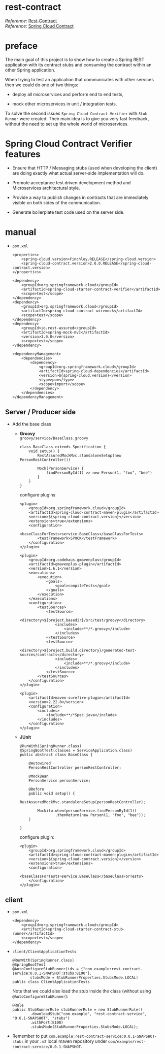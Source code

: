 # rest-contract
_Reference_: [Rest-Contract](https://spring.io/guides/gs/contract-rest/)  
_Reference_: [Spring Cloud Contract](https://cloud.spring.io/spring-cloud-contract/)

# preface
The main goal of this project is to show how to create a Spring REST 
application with its contract stubs and consuming the contract within an 
other Spring application.

When trying to test an application that communicates with other services 
then we could do one of two things:

* deploy all microservices and perform end to end tests,

* mock other microservices in unit / integration tests.

To solve the second issues `Spring Cloud Contract Verifier` with 
`Stub Runner` were created. Their main idea is to give you very fast 
feedback, without the need to set up the whole world of microservices.

# Spring Cloud Contract Verifier features

* Ensure that HTTP / Messaging stubs (used when developing the client) are doing exactly what actual server-side 
implementation will do.

* Promote acceptance test driven development method and Microservices architectural style.

* Provide a way to publish changes in contracts that are immediately visible on both sides of the communication.

* Generate boilerplate test code used on the server side.

# manual
* `pom.xml`
    ```
    <properties>
        <spring-cloud.version>Finchley.RELEASE</spring-cloud.version>
        <spring-cloud-contract.version>2.0.0.RELEASE</spring-cloud-contract.version>
    </properties>
    ```
    ```
    <dependency>
        <groupId>org.springframework.cloud</groupId>
        <artifactId>spring-cloud-starter-contract-verifier</artifactId>
        <scope>test</scope>
    </dependency>
    <dependency>
        <groupId>org.springframework.cloud</groupId>
        <artifactId>spring-cloud-contract-wiremock</artifactId>
        <scope>test</scope>
    </dependency>
    <dependency>
        <groupId>io.rest-assured</groupId>
        <artifactId>spring-mock-mvc</artifactId>
        <version>3.0.0</version>
        <scope>test</scope>
    </dependency>
    ```
    ```
    <dependencyManagement>
        <dependencies>
            <dependency>
                <groupId>org.springframework.cloud</groupId>
                <artifactId>spring-cloud-dependencies</artifactId>
                <version>${spring-cloud.version}</version>
                <type>pom</type>
                <scope>import</scope>
            </dependency>
        </dependencies>
    </dependencyManagement>    
    ```
## Server / Producer side
* Add the base class
    * **Groovy**  
        `groovy/service/BaseClass.groovy`
        ```
        class BaseClass extends Specification {
            void setup() {
                RestAssuredMockMvc.standaloneSetup(new PersonRestController())
        
                Mock(PersonService) {
                    findPersonById(1) >> new Person(1, "foo", "bee")
                }
            }
        }
        ```
        configure plugins:
        ```
        <plugin>
            <groupId>org.springframework.cloud</groupId>
            <artifactId>spring-cloud-contract-maven-plugin</artifactId>
            <version>${spring-cloud-contract.version}</version>
            <extensions>true</extensions>
            <configuration>
                <baseClassForTests>service.BaseClass</baseClassForTests>
                <testFramework>SPOCK</testFramework>
            </configuration>
        </plugin>
        
        <plugin>
            <groupId>org.codehaus.gmavenplus</groupId>
            <artifactId>gmavenplus-plugin</artifactId>
            <version>1.6.1</version>
            <executions>
                <execution>
                    <goals>
                        <goal>compileTests</goal>
                    </goals>
                </execution>
            </executions>
            <configuration>
                <testSources>
                    <testSource>
                        <directory>${project.basedir}/src/test/groovy</directory>
                        <includes>
                            <include>**/*.groovy</include>
                        </includes>
                    </testSource>
                    <testSource>
                        <directory>${project.build.directory}/generated-test-sources/contracts</directory>
                        <includes>
                            <include>**/*.groovy</include>
                        </includes>
                    </testSource>
                </testSources>
            </configuration>
        </plugin>
        
        <plugin>
            <artifactId>maven-surefire-plugin</artifactId>
            <version>2.22.0</version>
            <configuration>
                <includes>
                    <include>**/*Spec.java</include>
                </includes>
            </configuration>
        </plugin>
        ```
    
    * **JUnit**
        ```
        @RunWith(SpringRunner.class)
        @SpringBootTest(classes = ServiceApplication.class)
        public abstract class BaseClass {
        
            @Autowired
            PersonRestController personRestController;
        
            @MockBean
            PersonService personService;
        
            @Before
            public void setup() {
                RestAssuredMockMvc.standaloneSetup(personRestController);
        
                Mockito.when(personService.findPersonById(1))
                        .thenReturn(new Person(1, "foo", "bee"));
            }
        
        }
        ```
        configure plugin:
        ```
        <plugin>
            <groupId>org.springframework.cloud</groupId>
            <artifactId>spring-cloud-contract-maven-plugin</artifactId>
            <version>${spring-cloud-contract.version}</version>
            <extensions>true</extensions>
            <configuration>
                <baseClassForTests>service.BaseClass</baseClassForTests>
            </configuration>
        </plugin>
        ```

## client
* `pom.xml`
    ```
    <dependency>
    	<groupId>org.springframework.cloud</groupId>
    	<artifactId>spring-cloud-starter-contract-stub-runner</artifactId>
    	<scope>test</scope>
    </dependency>
    ```
* `client/ClientApplicationTests`
    ```
    @RunWith(SpringRunner.class)
    @SpringBootTest
    @AutoConfigureStubRunner(ids = {"com.example:rest-contract-service:0.0.1-SNAPSHOT:stubs:8100"}, 
            stubsMode = StubRunnerProperties.StubsMode.LOCAL)
    public class ClientApplicationTests
    ```
    
    Note that we could also load the stub inside the class (without using `@AutoConfigureStubRunner`):
    ```
    @Rule
    public StubRunnerRule stubRunnerRule = new StubRunnerRule()
            .downloadStub("com.example", "rest-contract-service", "0.0.1-SNAPSHOT", "stubs")
            .withPort(8100)
            .stubsMode(StubRunnerProperties.StubsMode.LOCAL);
    ```
* Remember to put `com.example:rest-contract-service:0.0.1-SNAPSHOT-stubs` in your `.m2` local maven repository
under `com/example/rest-contract-service/0.0.1-SNAPSHOT`.